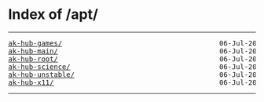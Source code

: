 <html>
<head><title>Index of /apt/</title></head>
<body>
<h1>Index of /apt/</h1><hr><pre>
<a href="https://github.com/packages-ak-hub/apt.github.io/blob/main/ak-hub-games.html">ak-hub-games/</a>                                      06-Jul-2021 18:03                   -
<a href="ak-hub-main/">ak-hub-main/</a>                                       06-Jul-2021 18:03                   -
<a href="ak-hub-root/">ak-hub-root/</a>                                       06-Jul-2021 18:03                   -
<a href="ak-hub-science/">ak-hub-science/</a>                                    06-Jul-2021 18:04                   -
<a href="ak-hub-unstable/">ak-hub-unstable/</a>                                   06-Jul-2021 18:10                   -
<a href="ak-hub-x11/">ak-hub-x11/</a>                                        06-Jul-2021 18:10                   -
</pre><hr></body>
</html>
